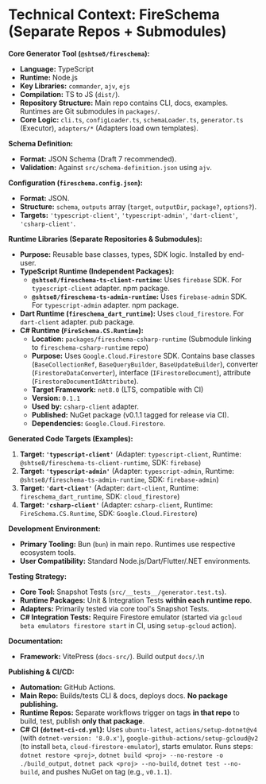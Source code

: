 <!-- Version: 1.14 | Last Updated: 2025-04-06 | Updated By: Cline -->
# Technical Context: FireSchema (Separate Repos + Submodules)

**Core Generator Tool (`@shtse8/fireschema`):**

- **Language:** TypeScript
- **Runtime:** Node.js
- **Key Libraries:** `commander`, `ajv`, `ejs`
- **Compilation:** TS to JS (`dist/`).
- **Repository Structure:** Main repo contains CLI, docs, examples. Runtimes are Git submodules in `packages/`.
- **Core Logic:** `cli.ts`, `configLoader.ts`, `schemaLoader.ts`, `generator.ts` (Executor), `adapters/*` (Adapters load own templates).

**Schema Definition:**

- **Format:** JSON Schema (Draft 7 recommended).
- **Validation:** Against `src/schema-definition.json` using `ajv`.

**Configuration (`fireschema.config.json`):**

- **Format:** JSON.
- **Structure:** `schema`, `outputs` array (`target`, `outputDir`, `package?`, `options?`).
- **Targets:** `'typescript-client'`, `'typescript-admin'`, `'dart-client'`, `'csharp-client'`.

**Runtime Libraries (Separate Repositories & Submodules):**

- **Purpose:** Reusable base classes, types, SDK logic. Installed by end-user.
- **TypeScript Runtime (Independent Packages):**
  - **`@shtse8/fireschema-ts-client-runtime`:** Uses `firebase` SDK. For `typescript-client` adapter. npm package.
  - **`@shtse8/fireschema-ts-admin-runtime`:** Uses `firebase-admin` SDK. For `typescript-admin` adapter. npm package.
- **Dart Runtime (`fireschema_dart_runtime`):** Uses `cloud_firestore`. For `dart-client` adapter. pub package.
- **C# Runtime (`FireSchema.CS.Runtime`):**
  - **Location:** `packages/fireschema-csharp-runtime` (Submodule linking to `fireschema-csharp-runtime` repo)
  - **Purpose:** Uses `Google.Cloud.Firestore` SDK. Contains base classes (`BaseCollectionRef`, `BaseQueryBuilder`, `BaseUpdateBuilder`), converter (`FirestoreDataConverter`), interface (`IFirestoreDocument`), attribute (`FirestoreDocumentIdAttribute`).
  - **Target Framework:** `net8.0` (LTS, compatible with CI)
  - **Version:** `0.1.1`
  - **Used by:** `csharp-client` adapter.
  - **Published:** NuGet package (v0.1.1 tagged for release via CI).
  - **Dependencies:** `Google.Cloud.Firestore`.

**Generated Code Targets (Examples):**

1.  **Target: `'typescript-client'`** (Adapter: `typescript-client`, Runtime: `@shtse8/fireschema-ts-client-runtime`, SDK: `firebase`)
2.  **Target: `'typescript-admin'`** (Adapter: `typescript-admin`, Runtime: `@shtse8/fireschema-ts-admin-runtime`, SDK: `firebase-admin`)
3.  **Target: `'dart-client'`** (Adapter: `dart-client`, Runtime: `fireschema_dart_runtime`, SDK: `cloud_firestore`)
4.  **Target: `'csharp-client'`** (Adapter: `csharp-client`, Runtime: `FireSchema.CS.Runtime`, SDK: `Google.Cloud.Firestore`)

**Development Environment:**

- **Primary Tooling:** Bun (`bun`) in main repo. Runtimes use respective ecosystem tools.
- **User Compatibility:** Standard Node.js/Dart/Flutter/.NET environments.

**Testing Strategy:**

- **Core Tool:** Snapshot Tests (`src/__tests__/generator.test.ts`).
- **Runtime Packages:** Unit & Integration Tests **within each runtime repo**.
- **Adapters:** Primarily tested via core tool's Snapshot Tests.
- **C# Integration Tests:** Require Firestore emulator (started via `gcloud beta emulators firestore start` in CI, using `setup-gcloud` action).

**Documentation:**

- **Framework:** VitePress (`docs-src/`). Build output `docs/`.\\n

**Publishing & CI/CD:**

- **Automation:** GitHub Actions.
- **Main Repo:** Builds/tests CLI & docs, deploys docs. **No package publishing.**
- **Runtime Repos:** Separate workflows trigger on tags **in that repo** to build, test, publish **only that package**.
- **C# CI (`dotnet-ci-cd.yml`):** Uses `ubuntu-latest`, `actions/setup-dotnet@v4` (with `dotnet-version: '8.0.x'`), `google-github-actions/setup-gcloud@v2` (to install `beta`, `cloud-firestore-emulator`), starts emulator. Runs steps: `dotnet restore <proj>`, `dotnet build <proj> --no-restore -o ./build_output`, `dotnet pack <proj> --no-build`, `dotnet test --no-build`, and pushes NuGet on tag (e.g., `v0.1.1`).
